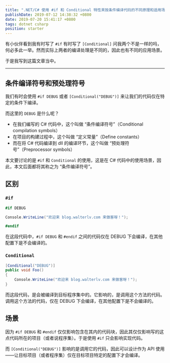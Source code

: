 ```yaml
---
title: ".NET/C# 使用 #if 和 Conditional 特性来按条件编译代码的不同原理和适用场景"
publishDate: 2019-07-12 14:38:32 +0800
date: 2019-07-20 15:41:17 +0800
tags: dotnet csharp
position: starter
---
```


有小伙伴看到我有时写了 `#if` 有时写了 `[Conditional]` 问我两个不是一样的吗，何必多此一举。然而实际上两者的编译处理是不同的，因此也有不同的应用场景。

于是我写到这篇文章当中。

---

## 条件编译符号和预处理符号

我们有时会使用 `#if DEBUG` 或者 `[Conditional("DEBUG")]` 来让我们的代码仅在特定的条件下编译。

而这里的 `DEBUG` 是什么呢？

- 在我们编写的 C# 代码中，这个叫做 “条件编译符号”（Conditional compilation symbols）
- 在项目的构建过程中，这个叫做 “定义常量”（Define constants）
- 而在将 C# 代码编译到 dll 的编译环节，这个叫做 “预处理符号”（Preprocessor symbols）

本文要讨论的是 `#if` 和 `Conditional` 的使用，这是在 C# 代码中的使用场景，因此，本文后面都将其称之为 “条件编译符号”。

## 区别

### `#if`

```csharp
#if DEBUG

Console.WriteLine("欢迎来 blog.walterlv.com 来做客呀！");

#endif
```

在这段代码中，`#if DEBUG` 和 `#endif` 之间的代码仅在 DEBUG 下会编译，在其他配置下是不会编译的。

### `Conditional`

```csharp
[Conditional("DEBUG")]
public void Foo()
{
    Console.WriteLine("欢迎来 blog.walterlv.com 来做客呀！");
}
```

而这段代码，是会被编译到目标程序集中的。它影响的，是调用这个方法的代码。调用这个方法的代码，仅在 DEBUG 下会编译，在其他配置下是不会编译的。

## 场景

因为 `#if DEBUG` 和 `#endif` 仅仅影响包含在其内的代码块，因此其仅仅影响写的这点代码所在的项目（或者说程序集）。于是使用 `#if` 只会影响实现代码。

而 `[Conditional("DEBUG")]` 影响的是调用它的代码，因此可以设计作为 API 使用——让目标项目（或者程序集）仅在目标项目特定的配置下才会编译。
